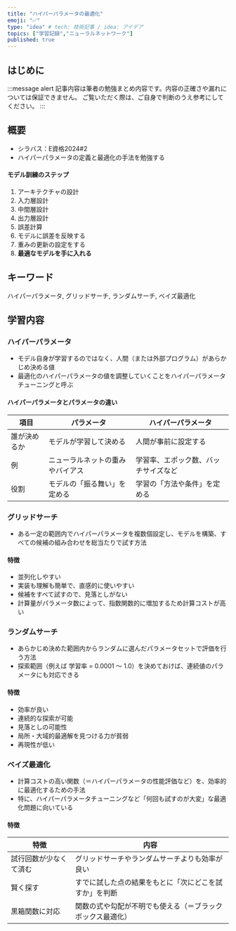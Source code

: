 ```yaml
---
title: "ハイパーパラメータの最適化"
emoji: "✅"
type: "idea" # tech: 技術記事 / idea: アイデア
topics: ["学習記録","ニューラルネットワーク"]
published: true
---
```


## はじめに
:::message alert
記事内容は筆者の勉強まとめ内容です。内容の正確さや漏れについては保証できません。
ご覧いただく際は、ご自身で判断のうえ参考にしてください。
:::


## 概要
- シラバス：E資格2024#2
- ハイパーパラメータの定義と最適化の手法を勉強する


#### モデル訓練のステップ
1. アーキテクチャの設計
2. 入力層設計
3. 中間層設計
4. 出力層設計
5. 誤差計算
6. モデルに誤差を反映する
7. 重みの更新の設定をする
8. **最適なモデルを手に入れる**

## キーワード
ハイパーパラメータ, グリッドサーチ, ランダムサーチ, ベイズ最適化

## 学習内容

### ハイパーパラメータ
- モデル自身が学習するのではなく、人間（または外部プログラム）があらかじめ決める値
- 最適化のハイパーパラメータの値を調整していくことをハイパーパラメータチューニングと呼ぶ

#### ハイパーパラメータとパラメータの違い
| 項目     | パラメータ            | ハイパーパラメータ          |
| ------ | ---------------- | ------------------ |
| 誰が決めるか | モデルが学習して決める  | 人間が事前に設定する     |
| 例      | ニューラルネットの重みやバイアス | 学習率、エポック数、バッチサイズなど |
| 役割     | モデルの「振る舞い」を定める   | 学習の「方法や条件」を定める     |

### グリッドサーチ
- ある一定の範囲内でハイパーパラメータを複数個設定し、モデルを構築、すべての候補の組み合わせを総当たりで試す方法

#### 特徴
- 並列化しやすい
- 実装も理解も簡単で、直感的に使いやすい
- 候補をすべて試すので、見落としがない
- 計算量がパラメータ数によって、指数関数的に増加するため計算コストが高い

### ランダムサーチ
- あらかじめ決めた範囲内からランダムに選んだパラメータセットで評価を行う方法
- 探索範囲（例えば 学習率 = 0.0001 ～ 1.0）を決めておけば、連続値のパラメータにも対応できる

#### 特徴
- 効率が良い
- 連続的な探索が可能
- 見落としの可能性
- 局所・大域的最適解を見つける力が貧弱
- 再現性が低い


### ベイズ最適化
- 計算コストの高い関数（＝ハイパーパラメータの性能評価など）を、効率的に最適化するための手法
- 特に、ハイパーパラメータチューニングなど「何回も試すのが大変」な最適化問題に向いている

#### 特徴
| 特徴            | 内容                            |
| ------------- | ----------------------------- |
| 試行回数が少なくて済む | グリッドサーチやランダムサーチよりも効率が良い       |
| 賢く探す        | すでに試した点の結果をもとに「次にどこを試すか」を判断   |
| 黒箱関数に対応     | 関数の式や勾配が不明でも使える（＝ブラックボックス最適化） |
